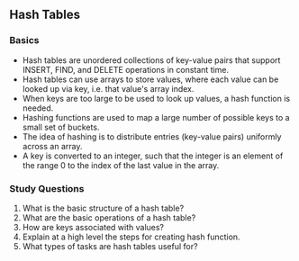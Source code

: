 ## Hash Tables

### Basics

* Hash tables are unordered collections of key-value pairs that support INSERT, FIND, and DELETE operations in constant time.
* Hash tables can use arrays to  store values, where each value can be looked up via  key, i.e. that value's array index.
* When keys are too large to be used to look up values, a hash function is needed.
* Hashing functions are used to map a large number of possible keys to a small set of buckets. 
* The idea of hashing is to distribute entries (key-value pairs) uniformly across an array.
* A key is converted to an integer, such that the integer is an element of the range 0 to the index of the last value in the array.


### Study Questions 
1. What is the basic structure of a hash table?
3. What are the basic operations of a hash table?
4. How are keys associated with values?
5. Explain at a high level the steps for creating hash function.
6. What types of tasks are hash tables useful for?
